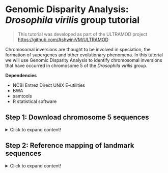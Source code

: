 # Genomic Disparity Analysis: _Drosophila virilis_ group tutorial


>This tutorial was developed as part of the ULTRAMOD project https://github.com/AshwiniVM/ULTRAMOD

Chromosomal inversions are thought to be involved in speciation, the formation of supergenes and other evolutionary phenomena. In this tutorial we will use Genomic Disparity Analysis to identify chromosomal inversions that have occurred in chromosome 5 of the _Drosophila virilis_ group. 

**Dependencies**

* NCBI Entrez Direct UNIX E-utilities
* BWA
* samtools
* R statistical software
  

## Step 1: Download chromosome 5 sequences
<details>
  <summary>Click to expand content!</summary>

>In this tutorial we will use six examples of _Drosophila_ chromosome 5 which has known chromosomal inversions identified by Poikela et al. (2024) in their study of _Drosophila_ speciation.

Species | Autosome | GenBank/Reference 
------------ | -------------  | -------------
_Drosophila americana_	| 5 | CM061086.1 
_Drosophila flavomontana_	| 5 | Poikela et al. (2024)
_Drosophila montana_	|  5 | Poikela et al. (2024)
_Drosophila novamexicana_	| 5 | CM061080.1
_Drosophila virilia_	| 5 | CM017608.2
_Drosophila virilia_	| 5 | CM061075.1

>The two chromosome 5 assemblies from Poikela et al. (2024) were obtained from https://zenodo.org/records/10635471.

First, we need to obtain the data for the chromosome 5 FASTA data which we will download from this GitHub repository and NCBI:

```
./chromosome_download.sh
```

</details>

## Step 2: Reference mapping of landmark sequences
<details>
  <summary>Click to expand content!</summary>
  
>Landmarks can be any single-copy, conserved sequence that can be aligned to chromosomes in your dataset, but we have used ultraconserved elements (UCEs) in this tutorial as an example. More information about dipteran UCEs can be found [here](https://www.ultraconserved.org/)

We also need the Diptera 2K probe set.

```
wget 
```

</details>
